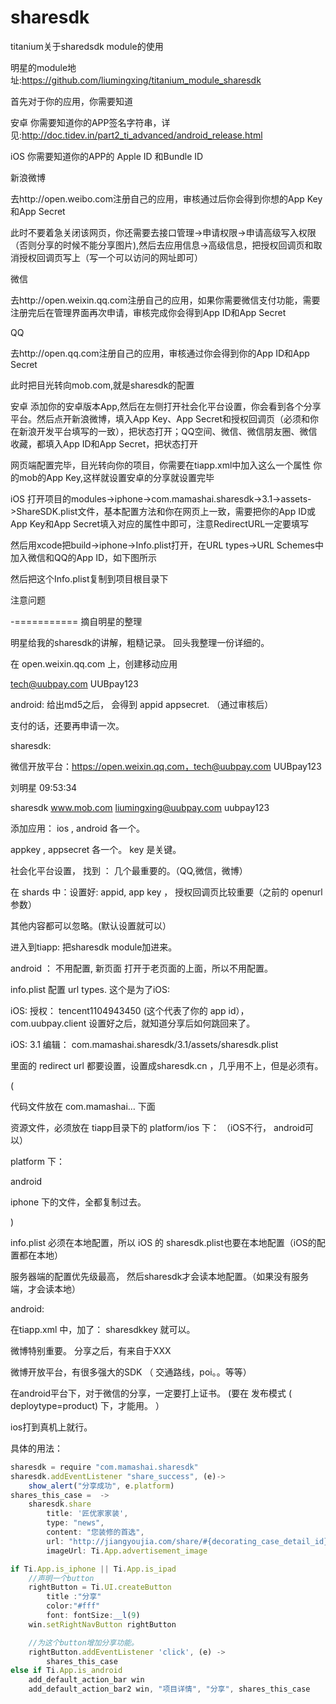 # sharesdk

titanium关于sharedsdk module的使用

明星的module地址:https://github.com/liumingxing/titanium_module_sharesdk

首先对于你的应用，你需要知道

安卓
你需要知道你的APP签名字符串，详见:http://doc.tidev.in/part2_ti_advanced/android_release.html

iOS
你需要知道你的APP的 Apple ID 和Bundle ID

新浪微博

去http://open.weibo.com注册自己的应用，审核通过后你会得到你想的App Key和App Secret

此时不要着急关闭该网页，你还需要去接口管理->申请权限->申请高级写入权限（否则分享的时候不能分享图片),然后去应用信息->高级信息，把授权回调页和取消授权回调页写上（写一个可以访问的网址即可）

微信

去http://open.weixin.qq.com注册自己的应用，如果你需要微信支付功能，需要注册完后在管理界面再次申请，审核完成你会得到App ID和App Secret

QQ

去http://open.qq.com注册自己的应用，审核通过你会得到你的App ID和App Secret

此时把目光转向mob.com,就是sharesdk的配置

安卓
添加你的安卓版本App,然后在左侧打开社会化平台设置，你会看到各个分享平台。然后点开新浪微博，填入App Key、App Secret和授权回调页（必须和你在新浪开发平台填写的一致），把状态打开；QQ空间、微信、微信朋友圈、微信收藏，都填入App ID和App Secret，把状态打开

网页端配置完毕，目光转向你的项目，你需要在tiapp.xml中加入这么一个属性 你的mob的App Key,这样就设置安卓的分享就设置完毕

iOS
打开项目的modules->iphone->com.mamashai.sharesdk->3.1->assets->ShareSDK.plist文件，基本配置方法和你在网页上一致，需要把你的App ID或App Key和App Secret填入对应的属性中即可，注意RedirectURL一定要填写

然后用xcode把build->iphone->Info.plist打开，在URL types->URL Schemes中加入微信和QQ的App ID，如下图所示


然后把这个Info.plist复制到项目根目录下

注意问题



-===========  摘自明星的整理

明星给我的sharesdk的讲解，粗糙记录。 回头我整理一份详细的。




在 open.weixin.qq.com 上，创建移动应用



tech@uubpay.com   UUBpay123



android: 给出md5之后， 会得到 appid  appsecret.  （通过审核后）



支付的话，还要再申请一次。



sharesdk:

微信开放平台：https://open.weixin.qq.com，tech@uubpay.com UUBpay123

刘明星  09:53:34

sharesdk www.mob.com  liumingxing@uubpay.com uubpay123



添加应用：  ios , android 各一个。

appkey , appsecret 各一个。  key 是关键。

社会化平台设置，  找到 ： 几个最重要的。（QQ,微信，微博）

在 shards 中：设置好: appid, app key  ， 授权回调页比较重要（之前的 openurl 参数）

其他内容都可以忽略。(默认设置就可以）





进入到tiapp:  把sharesdk module加进来。



android ： 不用配置, 新页面 打开于老页面的上面，所以不用配置。



info.plist    配置 url types. 这个是为了iOS:

iOS: 授权：  tencent1104943450   (这个代表了你的 app id）， com.uubpay.client 设置好之后，就知道分享后如何跳回来了。



iOS: 3.1  编辑：   com.mamashai.sharesdk/3.1/assets/sharesdk.plist

里面的 redirect url 都要设置，设置成sharesdk.cn ，几乎用不上，但是必须有。



(

代码文件放在   com.mamashai… 下面



资源文件，必须放在 tiapp目录下的 platform/ios  下：  （iOS不行， android可以）

platform 下：

android

iphone 下的文件，全都复制过去。



)



info.plist 必须在本地配置，所以 iOS 的 sharesdk.plist也要在本地配置（iOS的配置都在本地）

服务器端的配置优先级最高， 然后sharesdk才会读本地配置。（如果没有服务端，才会读本地）



android:

在tiapp.xml 中，加了：  sharesdkkey 就可以。



微博特别重要。  分享之后，有来自于XXX

微博开放平台，有很多强大的SDK   （  交通路线，poi。。等等）



在android平台下，对于微信的分享，一定要打上证书。  (要在 发布模式  ( deploytype=product) 下，才能用。  ）

ios打到真机上就行。



具体的用法：


```javascript
sharesdk = require "com.mamashai.sharesdk"
sharesdk.addEventListener "share_success", (e)->
    show_alert("分享成功", e.platform)
shares_this_case =  ->
    sharesdk.share
        title: '匠优家家装',
        type: "news",
        content: "您装修的首选",
        url: "http://jiangyoujia.com/share/#{decorating_case_detail_id}",
        imageUrl: Ti.App.advertisement_image

if Ti.App.is_iphone || Ti.App.is_ipad
    //声明一个button
    rightButton = Ti.UI.createButton
        title :"分享"
        color:"#fff"
        font: fontSize:__l(9)
    win.setRightNavButton rightButton

    //为这个button增加分享功能。
    rightButton.addEventListener 'click', (e) ->
        shares_this_case
else if Ti.App.is_android
    add_default_action_bar win
    add_default_action_bar2 win, "项目详情", "分享", shares_this_case
```
